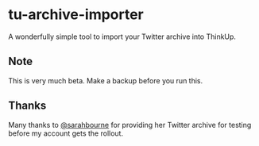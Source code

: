tu-archive-importer
===================

A wonderfully simple tool to import your Twitter archive into ThinkUp.

Note
----
This is very much beta. Make a backup before you run this.

Thanks
------
Many thanks to [@sarahbourne](https://twitter.com/sarahebourne) for providing her Twitter archive for testing before my account gets the rollout.